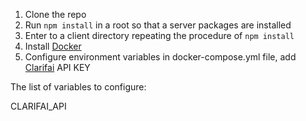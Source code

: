1. Clone the repo
2. Run `npm install` in a root so that a server packages are installed
3. Enter to a client directory repeating the procedure of `npm install`
4. Install [Docker](https://www.docker.com/products/docker-desktop)
5. Configure environment variables in docker-compose.yml file, add [Clarifai](https://www.clarifai.com/) API KEY

The list of variables to configure:

CLARIFAI_API